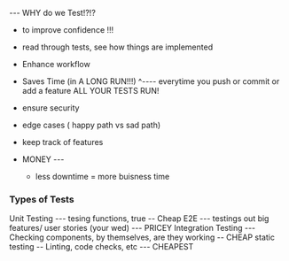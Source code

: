 --- WHY do we Test!?!?


- to improve confidence !!! 
- read through tests, see how things are implemented
- Enhance workflow
- Saves Time (in A LONG RUN!!!)
  ^---- everytime you push or commit or add a feature ALL YOUR TESTS RUN!

- ensure security
- edge cases ( happy path vs sad path)
- keep track of features
- MONEY ---
  - less downtime = more buisness time


### Types of Tests

Unit Testing --- tesing functions, true -- Cheap 
E2E --- testings out big features/ user stories (your wed) --- PRICEY 
Integration Testing --- Checking components, by themselves, are they working -- CHEAP 
static testing -- Linting, code checks, etc --- CHEAPEST



